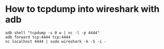 # How to tcpdump into wireshark with adb

```
adb shell "tcpdump -s 0 w | nc -l -p 4444"
adb forward tcp:4444 tcp:4444
nc localhost 4444 | sudo wireshark -k -S -i -
```
